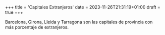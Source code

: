+++
title = 'Capitales Extranjeros'
date = 2023-11-26T21:31:19+01:00
draft = true
+++

Barcelona, Girona, Lleida y Tarragona son las capitales de provincia con más porcentaje de extranjeros.
